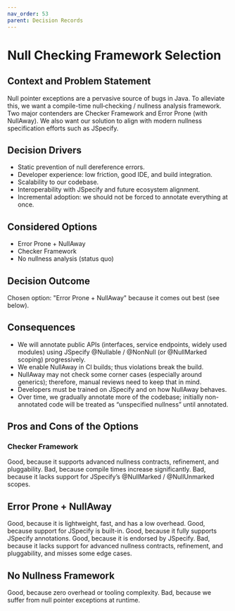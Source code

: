 ```yaml
---
nav_order: 53
parent: Decision Records
---
```


# Null Checking Framework Selection

## Context and Problem Statement

Null pointer exceptions are a pervasive source of bugs in Java. To alleviate this, we want a compile-time null‐checking / nullness analysis framework. Two major contenders are Checker Framework and Error Prone (with NullAway). We also want our solution to align with modern nullness specification efforts such as JSpecify.

## Decision Drivers

* Static prevention of null dereference errors.
* Developer experience: low friction, good IDE, and build integration.
* Scalability to our codebase.
* Interoperability with JSpecify and future ecosystem alignment.
* Incremental adoption: we should not be forced to annotate everything at once.

## Considered Options

* Error Prone + NullAway
* Checker Framework
* No nullness analysis (status quo)

## Decision Outcome

Chosen option: "Error Prone + NullAway" because it comes out best (see below).

## Consequences

* We will annotate public APIs (interfaces, service endpoints, widely used modules) using JSpecify @Nullable / @NonNull (or @NullMarked scoping) progressively.
* We enable NullAway in CI builds; thus violations break the build.
* NullAway may not check some corner cases (especially around generics); therefore, manual reviews need to keep that in mind.
* Developers must be trained on JSpecify and on how NullAway behaves.
* Over time, we gradually annotate more of the codebase; initially non-annotated code will be treated as “unspecified nullness” until annotated.

## Pros and Cons of the Options

### Checker Framework

Good, because it supports advanced nullness contracts, refinement, and pluggability.
Bad, because compile times increase significantly.
Bad, because it lacks support for JSpecify’s @NullMarked / @NullUnmarked scopes.

## Error Prone + NullAway

Good, because it is lightweight, fast, and has a low overhead.
Good, because support for JSpecify is built-in.
Good, because it fully supports JSpecify annotations.
Good, because it is endorsed by JSpecify.
Bad, because it lacks support for advanced nullness contracts, refinement, and pluggability, and misses some edge cases.

## No Nullness Framework

Good, because zero overhead or tooling complexity.
Bad, because we suffer from null pointer exceptions at runtime.
